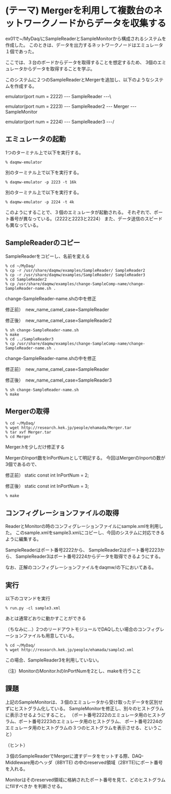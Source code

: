 (テーマ) Mergerを利用して複数台のネットワークノードからデータを収集する
===============================================================


ex01で~/MyDaq/にSampleReaderとSampleMonitorから構成されるシステムを作成した。
このときは、データを出力するネットワークノードはエミュレータ１個であった。

ここでは、３台のボードからデータを取得することを想定するため、
3個のエミュレータからデータを取得することを学ぶ。


このシステムに２つのSampleReaderとMergerを追加し、以下のようなシステムを作成する。

emulator(port num = 2222) --- SampleReader  ---\

emulator(port num = 2223) --- SampleReader2 --- Merger --- SampleMonitor

emulator(port num = 2224) --- SampleReader3 ---/



エミュレータの起動
-----------------

1つのターミナル上で以下を実行する。

    % daqmw-emulator

別のターミナル上で以下を実行する。

    % daqmw-emulator -p 2223 -t 16k

別のターミナル上で以下を実行する。

    % daqmw-emulator -p 2224 -t 4k


このようにすることで、３個のエミュレータが起動される。
それぞれで、ポート番号が異なっている。（2222と2223と2224）
また、データ送信のスピードも異なっている。


SampleReaderのコピー
--------------------------------
SampleReaderをコピーし、名前を変える

    % cd ~/MyDaq/
    % cp -r /usr/share/daqmw/examples/SampleReader/ SampleReader2
    % cp -r /usr/share/daqmw/examples/SampleReader/ SampleReader3
    % cd SampleReader2
    % cp /usr/share/daqmw/examples/change-SampleComp-name/change-SampleReader-name.sh .

change-SampleReader-name.shの中を修正

修正前）　new_name_camel_case=SampleReader

修正後）　new_name_camel_case=SampleReader2


    % sh change-SampleReader-name.sh
    % make
    % cd ../SampleReader3
    % cp /usr/share/daqmw/examples/change-SampleComp-name/change-SampleReader-name.sh .

change-SampleReader-name.shの中を修正

修正前）　new_name_camel_case=SampleReader

修正後）　new_name_camel_case=SampleReader3

    % sh change-SampleReader-name.sh
    % make



Mergerの取得
--------------------------------

    % cd ~/MyDaq/
    % wget http://research.kek.jp/people/ehamada/Merger.tar
    % tar xvf Merger.tar 
    % cd Merger

Merger.hを少しだけ修正する

MergerのInport数をInPortNumとして明記する。
今回はMergerのInportの数が3個であるので、

修正前）    static const int InPortNum = 2;  

修正後）    static const int InPortNum = 3;  

    % make



コンフィグレーションファイルの取得
--------------------------------
ReaderとMonitorの時のコンフィグレーションファイルにsample.xmlを利用した。
このsample.xmlをsample3.xmlにコピーし、今回のシステムに対応できるように編集する。


SampleReaderはポート番号2222から、
SampleReader2はポート番号2223から、
SampleReader3はポート番号2224からデータを取得できるようにする。


なお、正解のコンフィグレーションファイルをdaqmw/の下においてある。

実行
--------------------------------

以下のコマンドを実行

    % run.py -cl sample3.xml

あとは通常どおりに動かすことができる



（ちなみに...）2つのリードアウトモジュールでDAQしたい場合のコンフィグレーションファイルも用意している。

    % cd ~/MyDaq/
    % wget http://research.kek.jp/people/ehamada/sample2.xml

この場合、SampleReader3を利用していない。

（注）MonitorのMonitor.hのInPortNumを2とし、makeを行うこと



課題
-----

上記のSampleMonitorは、３個のエミュレータから受け取ったデータを区別せずにヒストグラム化している。
SampleMonitorを修正し、別々のヒストグラムに表示させるようにすること。
（ポート番号2222のエミュレータ用のヒストグラム、ポート番号2223のエミュレータ用のヒストグラム、
ポート番号2224のエミュレータ用のヒストグラムの３つのヒストグラムを表示させる、ということ）

（ヒント）

３個のSampleReaderでMergerに渡すデータをセットする際、DAQ-Middleware用のヘッダ（8BYTE)
の中のreserved領域（2BYTE)にポート番号を入れる。

Monitorはそのreserved領域に格納されたポート番号を見て、どのヒストグラムにfillすべきか
を判断させる。










